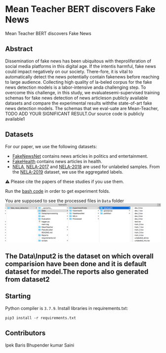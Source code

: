 # Mean Teacher BERT discovers Fake News
Mean Teacher BERT discovers Fake News

## Abstract
Dissemination  of  fake  news  has  been  ubiquitous  with  theproliferation of social media platforms in this digital age. If the intentis  harmful,  fake  news  could  impact  negatively  on  our  society.  There-fore, it is vital to automatically detect the news potentially contain fakenews  before  reaching  to  large  audience.  Collecting  high  quality  of  la-beled corpus for the fake news detection models is a labor-intensive anda challenging step. To overcome this challenge, in this study, we evaluatesemi-supervised training schemas for fake news detection of news articleson publicly available datasets and compare the experimental results withthe state-of-art fake news detection models. The schemas that we eval-uate are Mean-Teacher, TODO ADD YOUR SIGNIFICANT RESULT.Our source code is publicly available1

## Datasets

For our paper, we use the following datasets:

* [FakeNewsNet](https://github.com/KaiDMML/FakeNewsNet) contains news articles in politics and entertainment.
* [FakeHealth](https://zenodo.org/record/3862989) contains news articles in health.
* [NELA](https://dataverse.harvard.edu/dataverse/nela), [NELA-2017](https://dataverse.harvard.edu/dataset.xhtml?persistentId=doi:10.7910/DVN/ZCXSKG) and [NELA-2018](https://dataverse.harvard.edu/dataset.xhtml?persistentId=doi:10.7910/DVN/ULHLCB) are used for unlabeled samples. From the [NELA-2019]() dataset, we use the aggregated labels. 

:warning: Please cite the papers of these studies if you use them. 

Run the [bash code](scripts/data_processing.sh) in order to get experiment folds.

You are supposed to see the processed files in `Data` folder
![ddata_directory](images/folder_dir.png)
## The Data\Input2 is the dataset on which overall comparision have been done and it is default dataset for model.The reports also generated from dataset2

## Starting
Python compiler is `3.7.9`.
Install libraries in requirements.txt:
```console
pip3 install -r requirements.txt
```

## Contributors
Ipek Baris
Bhupender kumar Saini

